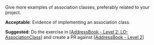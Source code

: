 <panel type="info" header="`W8.6a` Can explain the meaning of association classes :star::star::star:" expanded no-close>
  <include src="../../book/oopDesign/associations/associationClasses/full.md" />
  <panel header=":dart: Evidence" expanded>

Give more examples of association classes, preferably related to your project.

  </panel>
</panel>

<!-- ==================================================================================================== -->

<panel type="info" header="`W8.6b` Can implement association classes :star::star::star:" expanded no-close>
  <include src="../../book/oopImplementation/associationClasses/full.md" />
  <panel header=":dart: Evidence" expanded>

**Acceptable**: Evidence of implementing an association class. 

**Suggested**: Do the exercise in [[AddressBook - Level 2: LO-AssociationClass]({{module_org}}/addressbook-level2/blob/master/doc/LearningOutcomes.md#use-association-classes-lo-associationclass)] and create a PR against [[AddressBook - Level 2]({{module_org}}/addressbook-level2)]

  </panel>
</panel>
